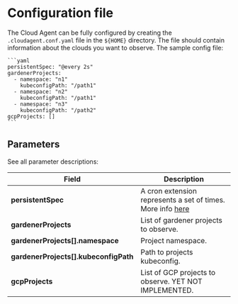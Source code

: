 # Configuration file

The Cloud Agent can be fully configured by creating the `.cloudagent.conf.yaml` file in the `${HOME}` directory. The file should contain information about the clouds you want to observe. The sample config file:

    ```yaml
    persistentSpec: "@every 2s"
    gardenerProjects:
      - namespace: "n1"
        kubeconfigPath: "/path1"
      - namespace: "n2"
        kubeconfigPath: "/path1"
      - namespace: "n3"
        kubeconfigPath: "/path2"
    gcpProjects: []
    ```

## Parameters

See all parameter descriptions:

| Field  | Description |
|-|-|
| **persistentSpec** | A cron extension represents a set of times. More info [here](https://pkg.go.dev/github.com/robfig/cron#hdr-CRON_Expression_Format) |
| **gardenerProjects** | List of gardener projects to observe. |
| **gardenerProjects[].namespace** | Project namespace. |
| **gardenerProjects[].kubeconfigPath** | Path to projects kubeconfig. |
| **gcpProjects** | List of GCP projects to observe. YET NOT IMPLEMENTED. |
